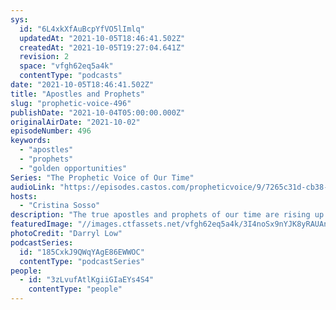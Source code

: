 ```yaml
---
sys:
  id: "6L4xkXfAuBcpYfVO5lImlq"
  updatedAt: "2021-10-05T18:46:41.502Z"
  createdAt: "2021-10-05T19:27:04.641Z"
  revision: 2
  space: "vfgh62eq5a4k"
  contentType: "podcasts"
date: "2021-10-05T18:46:41.502Z"
title: "Apostles and Prophets"
slug: "prophetic-voice-496"
publishDate: "2021-10-04T05:00:00.000Z"
originalAirDate: "2021-10-02"
episodeNumber: 496
keywords:
  - "apostles"
  - "prophets"
  - "golden opportunities"
Series: "The Prophetic Voice of Our Time"
audioLink: "https://episodes.castos.com/propheticvoice/9/7265c31d-cb38-4d18-a439-6320f904bfcf/10-02-03-21-Prophetic-Voice-of-our-Time-mixdown-.mp3"
hosts:
  - "Cristina Sosso"
description: "The true apostles and prophets of our time are rising up. Satan will try to distract us, but he cannot stop what is to come. Many great changes are here and now. God has a need of you, so obey. Continue to thank God and celebrate!"
featuredImage: "//images.ctfassets.net/vfgh62eq5a4k/3I4noSx9nYJK8yRAUAnsNO/c6db208acfc7d9de39c1f748fa0ad032/darryl-low-mcjhaydJZ9w-unsplash__1_.jpg"
photoCredit: "Darryl Low"
podcastSeries:
  id: "185CxkJ9QWqYAgE86EWWOC"
  contentType: "podcastSeries"
people:
  - id: "3zLvufAtlKgiiGIaEYs4S4"
    contentType: "people"
---
```

